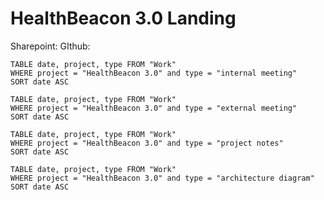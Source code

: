 # HealthBeacon 3.0 Landing

Sharepoint: 
GIthub:


```dataview
TABLE date, project, type FROM "Work"
WHERE project = "HealthBeacon 3.0" and type = "internal meeting"
SORT date ASC
```

```dataview
TABLE date, project, type FROM "Work"
WHERE project = "HealthBeacon 3.0" and type = "external meeting"
SORT date ASC
```

```dataview
TABLE date, project, type FROM "Work"
WHERE project = "HealthBeacon 3.0" and type = "project notes"
SORT date ASC
```

```dataview
TABLE date, project, type FROM "Work"
WHERE project = "HealthBeacon 3.0" and type = "architecture diagram"
SORT date ASC
```
